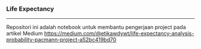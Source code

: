 ### Life Expectancy ###
------
Repositori ini adalah notebook untuk membantu pengerjaan project pada artikel Medium https://medium.com/@etikawdywt/life-expectancy-analysis-probability-pacmann-project-a52bc419bd70
